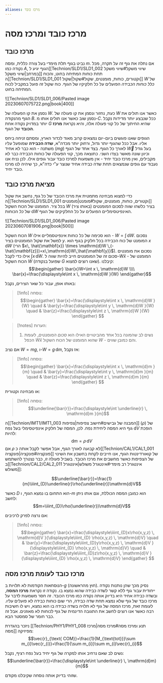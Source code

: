 ```yaml
---
aliases: מרכז כובד
---
```


# מרכז כובד ומרכז מסה

## מרכז כובד
נביט בגוף תלת מימדי בעל צורה כללית, ומסה $m$. אם נתלה את גוף זה על תקרה, מכל נקודה כמו $A$, הגוף יגיע ל[[Technion/SLD1/SLD1_002 שיווי משקל#שיווי משקל במרחב|שיווי משקל]] תחת כוחות המתיחה בחוט, והכוח ה[[Technion/SLD1/SLD1_001 וקטורים, כוחות, מומנטים, שקול#שקול|שקול]] $W$ של *כלל כוחות הכבידה* הפועלים על כל חלקיקיו של הגוף. כוח שקול זה פועל במקביל לכוח המתיחה בחוט.

![[Technion/SLD1/SLD1_006/Pasted image 20230607075722.png|book|400]]

נסמן את קו הפעולה של $W$. כעת, נחזור ונסמן את קו פעולה של $W$ כאשר אנו תולים את הגוף מהנקודה $B$. נסמן שוב כאשר אנו תולים אותו מ-$C$. ככל שנבצע יותר מדידות נקבל יותר במדויק נקודה אחת $G$ שהיא החיתוך של כל קווי פעולה אלה, והיא נקראת **מרכז הכובד** של הגוף.

הגופים שאנו פוגשים ביום-יום נמצאים קרוב מאוד לכדור הארץ, ומסתם זניחה ביחס אליו. אבל ככל שהגוף יותר גדול, ורחוק יותר מכדה"א, **שדה הכבידה** שמופעל עליו משתנה - הוא כבר לא אחיד ($mg$) לאורך כל הגוף. בצד אחד של הגוף $\vec{W}$ בעל גודל וכיוון שונה מאשר בצדו השני.
כתוצאה מכך, קווי הפעולה של כוחות הכבידה כבר לא מקבילים, ואין מרכז כובד יחיד - אין משמעות למרכז כובד עבור גופים אילו. לכן נניח אנו נעבוד עם גופים שנמצאים תחת שדה כבידה אחיד שנוצר ע"י כדה"א, כך שיהיה לנו מרכז כובד יחיד.

## מציאת מרכז כובד
כדי למצוא מבחינה מתמטית את מרכז הכובד של כל גוף, נחשב את שקול ה[[Technion/SLD1/SLD1_001 וקטורים, כוחות, מומנטים, שקול#מומנט|מומנטים]] בכל ציר. המומנט של הכוח השקול $W$ בציר כלשהו שווה לסכום המומנטים (באותו ציר) של *כל* הכוחות $\mathrm{d}W$ האינפיטסימליים הפועלים על כל החלקיקים של הגוף.

![[Technion/SLD1/SLD1_006/Pasted image 20230607081906.png|book|500]]

הכוח השקול $W$ הוא סכימה של כל כוחות אינפיטסמליים אילו - $W=\int  \, \mathrm{d}W$. נסכום למשל את שקול המומנטים בציר $y$. המומנט של כוח הכבידה בכל חלקיק בגוף הוא $x\,\mathrm{d}W$ (הרי $x\, \hat{\mathbf{x}} \times \mathrm{d}W \,(-\hat{\mathbf{z}})=x\,\mathrm{d}W\,\hat{\mathbf{y}}$).
נסכום את מומנטים אילו כדי לקבל $\int x \, \mathrm{d}W$. סכום זה של המומנטים חייב להיות שווה ל-$W\bar{x}$ - המומנט של הכוח השקול $W$ (שפועל בנקודה $G$ שאנו רוצים למצוא). קיבלנו:
$$\begin{gather}
\bar{x}W=\int x \, \mathrm{d}W \\\\
\bar{x}=\frac{\displaystyle\int x \, \mathrm{d}W }{W} 
\end{gather}$$

באותו אופן, עבור כל שאר הצירים, נקבל:
>[!info] נוסחה: 
>$$\begin{gather}
\bar{x}=\frac{\displaystyle\int x \, \mathrm{d}W }{W} \quad & \bar{y}=\frac{\displaystyle\int y \, \mathrm{d}W }{W} \quad &  \bar{z}=\frac{\displaystyle\int z \, \mathrm{d}W }{W}
\end{gather} $$

>[!notes] הערות: 
 >1. נשים לב שהמונה בכל אחד מהביטויים האילו הוא *סכום המומנטים*, לעומת הכפל $W\bar{x}$ שהוא המומנט של הכוח השקול $W$ - והם כמובן שווים.

אם נציב $W=mg$, ו-$W=g\,\mathrm{d}m$, אז נקבל:
>[!info] נוסחה:
>$$\begin{gather}
\bar{x}=\frac{\displaystyle\int x \, \mathrm{d}m }{m} \quad & \bar{y}=\frac{\displaystyle\int y \, \mathrm{d}m }{m} \quad &  \bar{z}=\frac{\displaystyle\int z \, \mathrm{d}m }{m}
\end{gather} $$

או מבחינה וקטורית:
>[!info] נוסחה: 
>$$\underline{\bar{r}}=\frac{\displaystyle\int \underline{r} \, \mathrm{d}m }{m}$$

ה[[Technion/IMT1/IMT1_003 המבנה של גבישים#חישוב צפיפות|צפיפות]] ($\rho$) של גוף היא המסה ליחידת נפח. לכן, המסה של חלקיק אינפיטסימלי בעל נפח $\mathrm{d}V$ הופכת להיות:
$$\mathrm{d}m=\rho\, \mathrm{d}V$$
אם $\rho$ לא קבועה לאורך הגוף, אבל אפשר לקבל אותה כ[[Technion/CAL1/CAL1_001 פונקציה#פונקציה|פונקציה]] של קואורדינטות הגוף, אנו חייבים לקחת בחשבון את השינוי של הצפיפות כאשר מחשבים את מרכז הכובד. בשביל פעולה זו, כבר נצטרך להשתמש ב[[Technion/CAL2/CAL2_011 אינטגרל רב מימדי#אינטגרל משולש|אינטגרל משולש]]:

$$\underline{\bar{r}}=\frac{1}{m}\iiint_{D}\underline{r}\rho(\underline{r})\mathrm{d}V$$

כאשר $D$ הוא התחום בו נמצא הגוף, ו-$m$ הוא כמובן המסה הכוללת, וגם אותו ניתן לחשב:
$$m=\iiint_{D}\rho(\underline{r})\mathrm{d}V$$

אם נרצה לפרק לרכיבים:

>[!info] נוסחה:
 >$$\begin{gather}
\bar{x}=\frac{\displaystyle\iiint_{D}x\rho(x,y,z) \, \mathrm{d}V }{\displaystyle\iiint_{D} \rho(x,y,z) \, \mathrm{d}V} \quad & \bar{y}=\frac{\displaystyle\iiint_{D}y\rho(x,y,z) \, \mathrm{d}V }{\displaystyle\iiint_{D} \rho(x,y,z) \, \mathrm{d}V} \quad &  \bar{z}=\frac{\displaystyle\iiint_{D}z\rho(x,y,z) \, \mathrm{d}V }{\displaystyle\iiint_{D} \rho(x,y,z) \, \mathrm{d}V}
\end{gather} $$

## מרכז כובד לעומת מרכז מסה

הנוסחאות הקודמות לא תלויות ב-$g$ (חוץ מהראשונה). נסיק מכך שהן נותנות נקודה ייחודית עבור גוף ללא קשר לשדה כבידה שהוא נמצא בו. נקודה זו נקראת **מרכז המסה**, ובשדה כבידה אחיד היא בדיוק אותה נקודה כמו מרכז הכובד.
זה חסר משמעות לדבר על מרכז כובד של גוף שלא נמצא תחת שדה כבידה, הרי שום כוחות כבידה לא פועלים עליו. לעומת זאת, מרכז המסה של גוף לא תלויה בשדה כבידה בו הוא נמצא, ויש לו חשיבות רבה כאשר אנו רוצים לחשב את התגובה הדינמית של גוף לכוחות לא מאוזנים. אבל זה כבר חומר של סמסטר הבא.

ניזכר בהגדרת [[Technion/PHY1/PHY1_008 תנע ומרכז מסה#מרכז מסה|מרכז מסה]] מפיזיקה:
$$\vec{r}_{\text{ COM}}=\frac{1}{M_{\text{tot}}}\sum m_{i}\vec{r_{i}}=\frac{1}{\sum  m_{i}}\sum  m_{i}\vec{r}_{i}$$

נשים לב שאם נרחיב אותו למקרה של גוף יחיד בעל נפח רציף, נקבל:
$$\underline{\bar{r}}=\frac{\displaystyle\int \underline{r} \, \mathrm{d}m}{m}$$

שזוהי בדיוק אותה נוסחה שקיבלנו מקודם.




